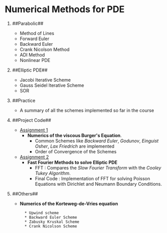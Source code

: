 Numerical Methods for PDE
=========================

1. ##Parabolic##
      * Method of Lines
      * Forward Euler 
      * Backward Euler
      * Crank Nicolson Method
      * ADI Method
      * Nonlinear PDE

2. ##Elliptic PDE##
      * Jacobi Iterative Scheme
      * Gauss Seidel Iterative Scheme
      * SOR

3. ##Practice 
      * A summary of all the schemes implemented so far in the course

4. ##Project Code##
      * [Assignment 1](https://drive.google.com/open?id=0B69vp0kOqc0OcWk3ZTVqUkQzWEE)
         * **Numerics of the viscous Burger's Equation**.
              * Common Schemes like *Backward Euler*, *Godunov*, *Einguist Osher*, *Lax Friedrich* are implemented
              * Order of Convergence of the Schemes
      * [Assignment 2](https://drive.google.com/open?id=0B69vp0kOqc0OcWk3ZTVqUkQzWEE)
         * **Fast Fourier Methods to solve Elliptic PDE**
              * FFT : Compares the *Slow Fourier Transform* with the *Cooley Tukey Algorithm*.
              * Final Code : Implementation of FFT for solving Poisson Equations with Dirichlet and Neumann Boundary Conditions.

5. ##Others##
      * **Numerics of the Korteweg-de-Vries equation**
      
              * Upwind scheme
              * Backward Euler Scheme
              * Zabusky Kruskal Scheme
              * Crank Nicolson Scheme
